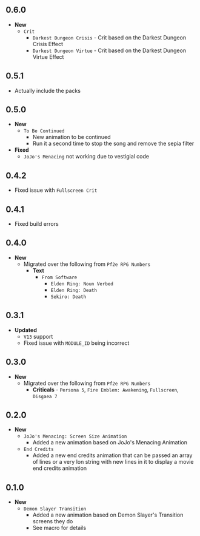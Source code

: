 ## 0.6.0

- **New**
  - `Crit`
    - `Darkest Dungeon Crisis` - Crit based on the Darkest Dungeon Crisis Effect
    - `Darkest Dungeon Virtue` - Crit based on the Darkest Dungeon Virtue Effect

## 0.5.1

- Actually include the packs

## 0.5.0

- **New**
  - `To Be Continued`
    - New animation to be continued
    - Run it a second time to stop the song and remove the sepia filter
- **Fixed**
  - `JoJo's Menacing` not working due to vestigial code

## 0.4.2

- Fixed issue with `Fullscreen Crit`

## 0.4.1

- Fixed build errors

## 0.4.0

- **New**
  - Migrated over the following from `Pf2e RPG Numbers`
    - **Text**
      - `From Software`
        - `Elden Ring: Noun Verbed`
        - `Elden Ring: Death`
        - `Sekiro: Death`

## 0.3.1

- **Updated**
  - `V13` support
  - Fixed issue with `MODULE_ID` being incorrect

## 0.3.0

- **New**
  - Migrated over the following from `Pf2e RPG Numbers`
    - **Criticals** - `Persona 5`, `Fire Emblem: Awakening`, `Fullscreen`, `Disgaea 7`

## 0.2.0

- **New**
  - `JoJo's Menacing: Screen Size Animation`
    - Added a new animation based on JoJo's Menacing Animation
  - `End Credits`
    - Added a new end credits animation that can be passed an array of lines or a very lon string with new lines in it to display a movie end credits animation

## 0.1.0

- **New**
  - `Demon Slayer Transition`
    - Added a new animation based on Demon Slayer's Transition screens they do
    - See macro for details
